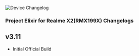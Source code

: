 ![Device Changelog](https://i.imgur.com/C0Wcdr5.png)

### Project Elixir for Realme X2(RMX199X) Changelogs

## v3.11
- Initial Official Build 
